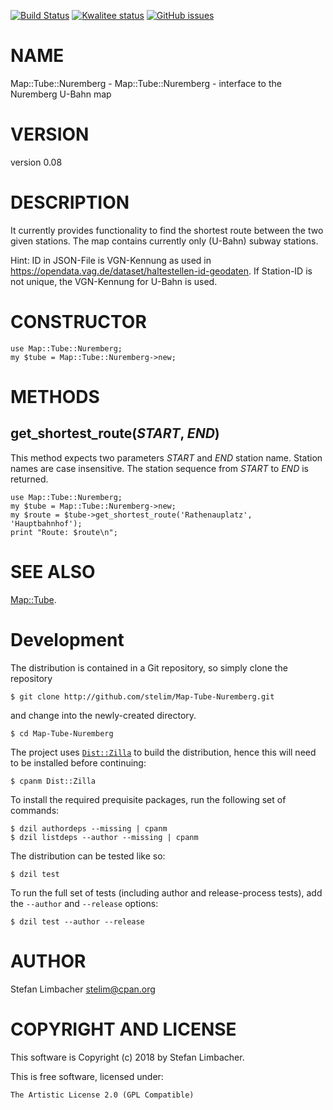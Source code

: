 [![Build Status](https://travis-ci.org/stelim/Map-Tube-Nuremberg.svg?branch=master)](https://travis-ci.org/stelim/Map-Tube-Nuremberg)
[![Kwalitee status](https://cpants.cpanauthors.org/dist/Map-Tube-Nuremberg.png)](https://cpants.cpanauthors.org/dist/Map-Tube-Nuremberg)
[![GitHub issues](https://img.shields.io/github/issues/stelim/Map-Tube-Nuremberg.svg)](https://github.com/stelim/Map-Tube-Nuremberg/issues)

# NAME

Map::Tube::Nuremberg - Map::Tube::Nuremberg - interface to the Nuremberg U-Bahn map

# VERSION

version 0.08

# DESCRIPTION

It currently provides functionality to find the shortest route between
the two given stations. The map contains currently only (U-Bahn) subway stations.

Hint: 
ID in JSON-File is VGN-Kennung as used in https://opendata.vag.de/dataset/haltestellen-id-geodaten. 
If Station-ID is not unique, the VGN-Kennung for U-Bahn is used.

# CONSTRUCTOR

    use Map::Tube::Nuremberg;
    my $tube = Map::Tube::Nuremberg->new;

# METHODS

## get\_shortest\_route(_START_, _END_)

This method expects two parameters _START_ and _END_ station name.
Station names are case insensitive. The station sequence from _START_
to _END_ is returned.

    use Map::Tube::Nuremberg;
    my $tube = Map::Tube::Nuremberg->new;
    my $route = $tube->get_shortest_route('Rathenauplatz', 'Hauptbahnhof');
    print "Route: $route\n";

# SEE ALSO

[Map::Tube](https://metacpan.org/pod/Map%3A%3ATube).



# Development

The distribution is contained in a Git repository, so simply clone the
repository

```
$ git clone http://github.com/stelim/Map-Tube-Nuremberg.git
```

and change into the newly-created directory.

```
$ cd Map-Tube-Nuremberg
```

The project uses [`Dist::Zilla`](https://metacpan.org/pod/Dist::Zilla) to
build the distribution, hence this will need to be installed before
continuing:

```
$ cpanm Dist::Zilla
```

To install the required prequisite packages, run the following set of
commands:

```
$ dzil authordeps --missing | cpanm
$ dzil listdeps --author --missing | cpanm
```

The distribution can be tested like so:

```
$ dzil test
```

To run the full set of tests (including author and release-process tests),
add the `--author` and `--release` options:

```
$ dzil test --author --release
```

# AUTHOR

Stefan Limbacher <stelim@cpan.org>

# COPYRIGHT AND LICENSE

This software is Copyright (c) 2018 by Stefan Limbacher.

This is free software, licensed under:

    The Artistic License 2.0 (GPL Compatible)
